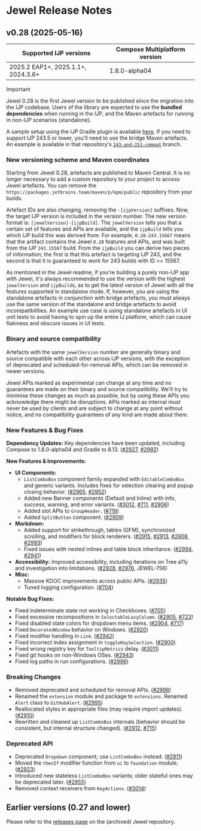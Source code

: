 # Jewel Release Notes

## v0.28 (2025-05-16)

Supported IJP versions | Compose Multiplatform version
--- | ---
2025.2 EAP1+, 2025.1.1+, 2024.3.6+ | 1.8.0-alpha04

> [!IMPORTANT]
> Jewel 0.28 is the first Jewel version to be published since the migration into the IJP codebase.
> Users of the library are expected to use the **bundled dependencies** when running in the IJP, and the
> Maven artefacts for running in non-IJP scenarios (standalone).
>
> A sample setup using the IJP Gradle plugin is available [here](https://github.com/rock3r/jewel-ijp-template).
> If you need to support IJP 243.5 or lower, you'll need to use the bridge Maven artefacts. An example is available
> in that repository's [`243-and-251-compat`](https://github.com/rock3r/jewel-ijp-template/tree/243-and-251-compat) branch.

### New versioning scheme and Maven coordinates
Starting from Jewel 0.28, artefacts are published to Maven Central. It is no longer necessary to add a custom repository to your project to access Jewel artefacts. You can remove the `https://packages.jetbrains.team/maven/p/kpm/public` repository from your builds.

Artefact IDs are also changing, removing the `-[ijpVersion]` suffixes. Now, the target IJP version is included in the version number. The new version format is: `[jewelVersion]-[ijpBuild]`. The `jewelVersion` tells you that a certain set of features and APIs are available, and the `ijpBuild` tells you which IJP build this was derived from. For example, `0.28-243.15667` means that the artifact contains the Jewel `0.28` features and APIs, and was built from the IJP `243.15567` build. From the `ijpBuild` you can derive two pieces of information; the first is that this artefact is targeting IJP 243, and the second is that it is guaranteed to work for 243 builds with ID >= 15567.

As mentioned in the Jewel readme, if you're building a purely non-IJP app with Jewel, it's always recommended to use the version with the highest `jewelVersion` and `ijpBuild`s, as to get the latest version of Jewel with all the features supported in standalone mode. If, however, you are using the standalone artefacts in conjunction with bridge artefacts, you must always use the same version of the standalone and bridge artefacts to avoid incompatibilities. An example use case is using standalone artefacts in UI unit tests to avoid having to spin up the entire IJ platform, which can cause flakiness and obscure issues in UI tests.

### Binary and source compatibility
Artefacts with the same `jewelVersion` number are generally binary and source compatible with each other across IJP versions, with the exception of deprecated and scheduled-for-removal APIs, which can be removed in newer versions.

Jewel APIs marked as experimental can change at any time and no guarantees are made on their binary and source compatibility. We'll try to minimise these changes as much as possible, but by using these APIs you acknowledge there might be disruptions. APIs marked as internal must never be used by clients and are subject to change at any point without notice, and no compatibility guarantees of any kind are made about them.

### New Features & Bug Fixes

**Dependency Updates:** Key dependencies have been updated, including Compose to 1.8.0-alpha04 and Gradle to 8.13. ([#2927](https://github.com/JetBrains/intellij-community/pull/2927), [#2992](https://github.com/JetBrains/intellij-community/pull/2992))

**New Features & Improvements:**

* **UI Components:**
    * `ListComboBox` component family expanded with `EditableComboBox` and generic variants. Includes fixes for selection clearing and popup closing behavior. ([#2965](https://github.com/JetBrains/intellij-community/pull/2965), [#2952](https://github.com/JetBrains/intellij-community/pull/2952))
    * Added new Banner components (Default and Inline) with info, success, warning, and error variants. ([#3012](https://github.com/JetBrains/intellij-community/pull/3012), [#711](https://github.com/JetBrains/jewel/pull/711), [#2906](https://github.com/JetBrains/intellij-community/pull/2906))
    * Added slot APIs to `GroupHeader`. ([#719](https://github.com/JetBrains/jewel/pull/719))
    * Added `SplitButton` component. ([#2909](https://github.com/JetBrains/intellij-community/pull/2909))
* **Markdown:**
    * Added support for strikethrough, tables (GFM), synchronized scrolling, and modifiers for block renderers. ([#2915](https://github.com/JetBrains/intellij-community/pull/2915), [#2913](https://github.com/JetBrains/intellij-community/pull/2913), [#2908](https://github.com/JetBrains/intellij-community/pull/2908), [#2993](https://github.com/JetBrains/intellij-community/pull/2993))
    * Fixed issues with nested inlines and table block inheritance. ([#2994](https://github.com/JetBrains/intellij-community/pull/2994), [#2941](https://github.com/JetBrains/intellij-community/pull/2941))
* **Accessibility:** Improved accessibility, including iterations on Tree a11y and investigation into limitations. ([#2928](https://github.com/JetBrains/intellij-community/pull/2928), [#2976](https://github.com/JetBrains/intellij-community/pull/2976), JEWEL-756)
* **Misc:**
    * Massive KDOC improvements across public APIs. ([#2935](https://github.com/JetBrains/intellij-community/pull/2935))
    * Tuned logging configuration. ([#704](https://github.com/JetBrains/jewel/pull/704))

**Notable Bug Fixes:**

* Fixed indeterminate state not working in Checkboxes. ([#705](https://github.com/JetBrains/jewel/pull/705))
* Fixed excessive recompositions in `SelectableLazyColumn`. ([#2905](https://github.com/JetBrains/intellij-community/pull/2905), [#723](https://github.com/JetBrains/jewel/pull/723))
* Fixed disabled state colors for dropdown menu items. ([#2904](https://github.com/JetBrains/intellij-community/pull/2904), [#717](https://github.com/JetBrains/jewel/pull/717))
* Fixed `DecoratedWindow` behavior on Windows. ([#2920](https://github.com/JetBrains/intellij-community/pull/2920))
* Fixed modifier handling in `Link`. ([#2942](https://github.com/JetBrains/intellij-community/pull/2942))
* Fixed incorrect index assignment in `toggleKeySelection`. ([#2900](https://github.com/JetBrains/intellij-community/pull/2900))
* Fixed wrong registry key for `TooltipMetrics` delay. ([#3011](https://github.com/JetBrains/intellij-community/pull/3011))
* Fixed git hooks on non-Windows OSes. ([#2943](https://github.com/JetBrains/intellij-community/pull/2943))
* Fixed log paths in run configurations. ([#2996](https://github.com/JetBrains/intellij-community/pull/2996))

### Breaking Changes

* Removed deprecated and scheduled for removal APIs. ([#2998](https://github.com/JetBrains/intellij-community/pull/2998))
* Renamed the `extension` module and package to `extensions`. Renamed `Alert` class to `GitHubAlert`. ([#2995](https://github.com/JetBrains/intellij-community/pull/2995))
* Reallocated styles in appropriate files (may require import updates). ([#2910](https://github.com/JetBrains/intellij-community/pull/2910))
* Rewritten and cleaned up `ListComboBox` internals (behavior should be consistent, but internal structure changed). ([#2912](https://github.com/JetBrains/intellij-community/pull/2912), [#715](https://github.com/JetBrains/jewel/pull/715))

### Deprecated API

* Deprecated `Dropdown` component; use `ListComboBox` instead. ([#2911](https://github.com/JetBrains/intellij-community/pull/2911))
* Moved the `thenIf` modifier function from `ui` to `foundation` module. ([#2923](https://github.com/JetBrains/intellij-community/pull/2923))
* Introduced new stateless `ListComboBox` variants; older stateful ones may be deprecated later. ([#2955](https://github.com/JetBrains/intellij-community/pull/2955))
* Removed context receivers from `KeyActions`. ([#3014](https://github.com/JetBrains/intellij-community/pull/3014))

## Earlier versions (0.27 and lower)

Please refer to the [releases page](https://github.com/JetBrains/jewel/releases) on the (archived) Jewel repository.

